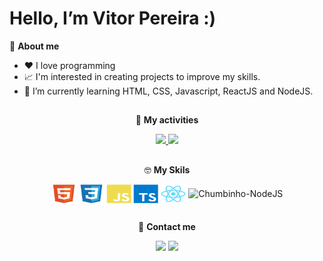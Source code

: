 # Hello, I’m Vitor Pereira :)

<div>
  
  🙂 **About me**
  
  <ul>
    <li> ❤️ I love programming</li>
    <li> 📈 I'm interested in creating projects to improve my skills.</li>
    <li> 📖 I’m currently learning HTML, CSS, Javascript, ReactJS and NodeJS.</li>
  </ul>
</div>

##

<div align="center">

  🚀 **My activities**

  <a href="https://github.com/Chumbinho1">
    <img height="180em" src="https://github-readme-stats.vercel.app/api?username=Chumbinho1&show_icons=true&theme=dracula&include_all_commits=true&count_private=true"/>
    <img height="180em" src="https://github-readme-stats.vercel.app/api/top-langs/?username=Chumbinho1&layout=compact&langs_count=7&theme=dracula"/>
  </a>
</div>

##
  
<div style="display: inline_block" align="center">  
  
  🤓 **My Skils**
  
  <img align="center" alt="Chumbinho-HTML" height="30" width="40" src="https://raw.githubusercontent.com/devicons/devicon/master/icons/html5/html5-original.svg">
  <img align="center" alt="Chumbinho-CSS" height="30" width="40" src="https://raw.githubusercontent.com/devicons/devicon/master/icons/css3/css3-original.svg">
  <img align="center" alt="Chumbinho-Js" height="30" width="40" src="https://raw.githubusercontent.com/devicons/devicon/master/icons/javascript/javascript-plain.svg">
  <img align="center" alt="Chumbinho-Ts" height="30" width="40" src="https://raw.githubusercontent.com/devicons/devicon/master/icons/typescript/typescript-plain.svg">
  <img align="center" alt="Chumbinho-React" height="30" width="40" src="https://raw.githubusercontent.com/devicons/devicon/master/icons/react/react-original.svg">
  <img align="center" alt="Chumbinho-NodeJS" height="30" width="40" src="https://cdn.jsdelivr.net/gh/devicons/devicon/icons/nodejs/nodejs-original.svg" />
</div>
  
##

<div align="center">
  
  💬 **Contact me**
  
  <a href = "mailto:vitorpereira041019@gmail.com"><img src="https://img.shields.io/badge/-Gmail-%23333?style=for-the-badge&logo=gmail&logoColor=white" target="_blank"></a>
  <a href = "https://www.linkedin.com/in/vitor-pereira-chumbinho"><img src="https://img.shields.io/badge/linkedin-%230077B5.svg?&style=for-the-badge&logo=linkedin&logoColor=white" target="_blank"></a>
</div>
